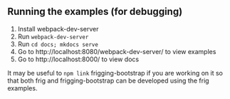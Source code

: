 ## Running the examples (for debugging)
1. Install webpack-dev-server
2. Run `webpack-dev-server`
3. Run `cd docs; mkdocs serve`
4. Go to http://localhost:8080/webpack-dev-server/ to view examples
4. Go to http://localhost:8000/ to view docs

It may be useful to `npm link` frigging-bootstrap if you are working on it so that both frig and frigging-bootstrap can be developed using the frig examples.
